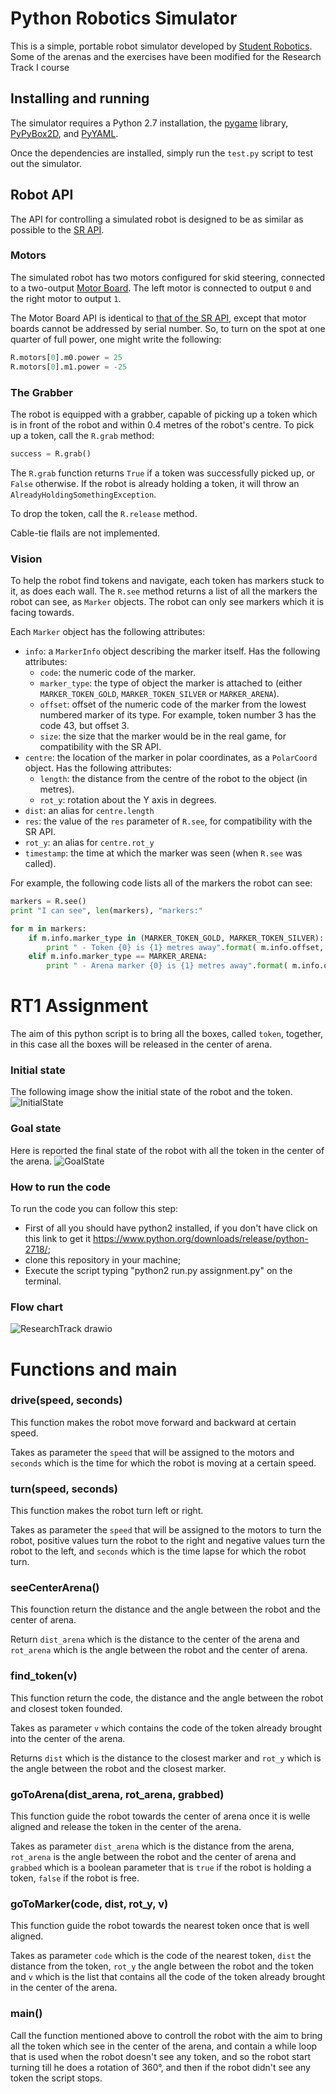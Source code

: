 Python Robotics Simulator
================================

This is a simple, portable robot simulator developed by [Student Robotics](https://studentrobotics.org).
Some of the arenas and the exercises have been modified for the Research Track I course

Installing and running
----------------------

The simulator requires a Python 2.7 installation, the [pygame](http://pygame.org/) library, [PyPyBox2D](https://pypi.python.org/pypi/pypybox2d/2.1-r331), and [PyYAML](https://pypi.python.org/pypi/PyYAML/).

Once the dependencies are installed, simply run the `test.py` script to test out the simulator.


Robot API
---------

The API for controlling a simulated robot is designed to be as similar as possible to the [SR API][sr-api].

### Motors ###

The simulated robot has two motors configured for skid steering, connected to a two-output [Motor Board](https://studentrobotics.org/docs/kit/motor_board). The left motor is connected to output `0` and the right motor to output `1`.

The Motor Board API is identical to [that of the SR API](https://studentrobotics.org/docs/programming/sr/motors/), except that motor boards cannot be addressed by serial number. So, to turn on the spot at one quarter of full power, one might write the following:

```python
R.motors[0].m0.power = 25
R.motors[0].m1.power = -25
```

### The Grabber ###

The robot is equipped with a grabber, capable of picking up a token which is in front of the robot and within 0.4 metres of the robot's centre. To pick up a token, call the `R.grab` method:

```python
success = R.grab()
```

The `R.grab` function returns `True` if a token was successfully picked up, or `False` otherwise. If the robot is already holding a token, it will throw an `AlreadyHoldingSomethingException`.

To drop the token, call the `R.release` method.

Cable-tie flails are not implemented.

### Vision ###

To help the robot find tokens and navigate, each token has markers stuck to it, as does each wall. The `R.see` method returns a list of all the markers the robot can see, as `Marker` objects. The robot can only see markers which it is facing towards.

Each `Marker` object has the following attributes:

* `info`: a `MarkerInfo` object describing the marker itself. Has the following attributes:
  * `code`: the numeric code of the marker.
  * `marker_type`: the type of object the marker is attached to (either `MARKER_TOKEN_GOLD`, `MARKER_TOKEN_SILVER` or `MARKER_ARENA`).
  * `offset`: offset of the numeric code of the marker from the lowest numbered marker of its type. For example, token number 3 has the code 43, but offset 3.
  * `size`: the size that the marker would be in the real game, for compatibility with the SR API.
* `centre`: the location of the marker in polar coordinates, as a `PolarCoord` object. Has the following attributes:
  * `length`: the distance from the centre of the robot to the object (in metres).
  * `rot_y`: rotation about the Y axis in degrees.
* `dist`: an alias for `centre.length`
* `res`: the value of the `res` parameter of `R.see`, for compatibility with the SR API.
* `rot_y`: an alias for `centre.rot_y`
* `timestamp`: the time at which the marker was seen (when `R.see` was called).

For example, the following code lists all of the markers the robot can see:

```python
markers = R.see()
print "I can see", len(markers), "markers:"

for m in markers:
    if m.info.marker_type in (MARKER_TOKEN_GOLD, MARKER_TOKEN_SILVER):
        print " - Token {0} is {1} metres away".format( m.info.offset, m.dist )
    elif m.info.marker_type == MARKER_ARENA:
        print " - Arena marker {0} is {1} metres away".format( m.info.offset, m.dist )
```

[sr-api]: https://studentrobotics.org/docs/programming/sr/

# RT1 Assignment
The aim of this python script is to bring all the boxes, called `token`, together, in this case all the boxes will be released in the center of arena. 

### Initial state
The following image show the initial state of the robot and the token.
![InitialState](https://github.com/FrancescoRac/Assignment_1/assets/93876265/1b7a4bfd-64ce-4958-a1da-835b95fa094b)

### Goal state
Here is reported the final state of the robot with all the token in the center of the arena.
![GoalState](https://github.com/FrancescoRac/Assignment_1/assets/93876265/b24042c5-7790-4003-86cd-59f86257e511)



### How to run the code ###

To run the code you can follow this step:
* First of all you should have python2 installed, if you don't have click on this link to get it https://www.python.org/downloads/release/python-2718/;
* clone this repository in your machine;
* Execute the script typing "python2 run.py assignment.py" on the terminal.

### Flow chart

![ResearchTrack drawio](https://github.com/FrancescoRac/Assignment_1/assets/93876265/17e38215-b4ee-446b-a71b-f5a6d60a0c43)

# Functions and main

### drive(speed, seconds)

This function makes the robot move forward and backward at certain speed.

Takes as parameter the `speed` that will be assigned to the motors and `seconds` which is the time for which the robot is moving at a certain speed.

### turn(speed, seconds)

This function makes the robot turn left or right.

Takes as parameter the `speed` that will be assigned to the motors to turn the robot, positive values turn the robot to the right and negative values turn the robot to the left, and `seconds` which is the time lapse for which the robot turn.

### seeCenterArena()

This founction return the distance and the angle between the robot and the center of arena.

Return `dist_arena` which is the distance to the center of the arena and `rot_arena` which is the angle between the robot and the center of arena.

### find_token(v)

This function return the code, the distance and the angle between the robot and closest token founded.

Takes as parameter `v` which contains the code of the token already brought into the center of the arena.

Returns `dist` which is the distance to the closest marker and `rot_y` which is the angle between the robot and the closest marker.

### goToArena(dist_arena, rot_arena, grabbed)

This function guide the robot towards the center of arena once it is welle aligned and release the token in the center of the arena.

Takes as parameter `dist_arena` which is the distance from the arena, `rot_arena` is the angle between the robot and the center of arena and `grabbed` which is a boolean parameter that is `true` if the robot is holding a token, `false` if the robot is free.

### goToMarker(code, dist, rot_y, v)

This function guide the robot towards the nearest token once that is well aligned.

Takes as parameter `code` which is the code of the nearest token, `dist` the distance from the token, `rot_y` the angle between the robot and the token and `v` which is the list that contains all the code of the token already brought in the center of the arena.

### main()

Call the function mentioned above to controll the robot with the aim to bring all the token which see in the center of the arena, and contain a while loop that is used when the robot doesn't see any token, and so the robot start turning till he does a rotation of 360°, and then if the robot didn't see any token the script stops.
